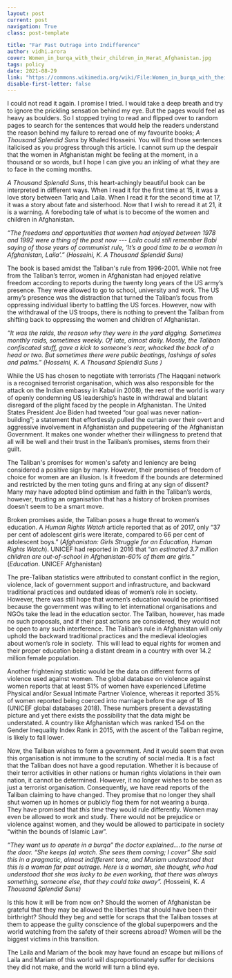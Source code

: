 ```yaml
---
layout: post
current: post
navigation: True
class: post-template

title: "Far Past Outrage into Indifference"
author: vidhi.arora
cover: Women_in_burqa_with_their_children_in_Herat_Afghanistan.jpg
tags: policy
date: 2021-08-29
link: "https://commons.wikimedia.org/wiki/File:Women_in_burqa_with_their_children_in_Herat,_Afghanistan.jpg"
disable-first-letter: false
---
```

<p>I could not read it again. I promise I tried. I would take a deep breath and try to ignore the prickling sensation behind my eye. But the pages would feel as heavy as boulders. So I stopped trying to read and flipped over to random pages to search for the sentences that would help the readers understand the reason behind my failure to reread one of my favourite books; <em >A Thousand Splendid Suns </em>by<em > </em>Khaled Hosseini<em >. </em>You will find those sentences italicised as you progress through this article. I cannot sum up the despair that the women in Afghanistan might be feeling at the moment, in a thousand or so words, but I hope I can give you an inkling of what they are to face in the coming months.&nbsp;&nbsp;</p><p><em >A Thousand Splendid Suns</em>, this heart-achingly beautiful book can be interpreted in different ways. When I read it for the first time at 15, it was a love story between Tariq and Laila. When I read it for the second time at 17, it was a story about fate and sisterhood. Now that I wish to reread it at 21, it is a warning. A foreboding tale of what is to become of the women and children in Afghanistan.&nbsp;</p><p><em >“The freedoms and opportunities that women had enjoyed between 1978 and 1992 were a thing of the past now --- Laila could still remember Babi saying of those years of communist rule, ‘It’s a good time to be a woman in Afghanistan, Laila’.” (Hosseini, K. A Thousand Splendid Suns)</em></p><p>The book is based amidst the Taliban's rule from 1996-2001. While not free from the Taliban’s terror, women in Afghanistan had enjoyed relative freedom according to reports during the twenty long years of the US army’s presence. They were allowed to go to school, university and work. The US army’s presence was the distraction that turned the Taliban’s focus from oppressing individual liberty to battling the US forces. However, now with the withdrawal of the US troops, there is nothing to prevent the Taliban from shifting back to oppressing the women and children of Afghanistan.</p><p><em >“It was the raids, the reason why they were in the yard digging. Sometimes monthly raids, sometimes weekly. Of late, almost daily. Mostly, the Taliban confiscated stuff, gave a kick to someone's rear, whacked the back of a head or two. But sometimes there were public beatings, lashings of soles and palms.” (Hosseini, K. A Thousand Splendid Suns )</em></p><p>While the US has chosen to negotiate with terrorists<em > (</em>The Haqqani network is a recognised terrorist organisation, which was also responsible for the attack on the Indian embassy in Kabul in 2008)<em >,</em> the rest of the world is wary of openly condemning US leadership’s haste in withdrawal and blatant disregard of the plight faced by the people in Afghanistan. The United States President Joe Biden had tweeted “our goal was never nation-building”; a statement that effortlessly pulled the curtain over their overt and aggressive involvement in Afghanistan and puppeteering of the Afghanistan Government. It makes one wonder whether their willingness to pretend that all will be well and their trust in the Taliban’s promises, stems from their guilt.&nbsp;</p><p>The Taliban's promises for women's safety and leniency are being considered a positive sign by many. However, their promises of freedom of choice for women are an illusion. Is it freedom if the bounds are determined and restricted by the men toting guns and firing at any sign of dissent? Many may have adopted blind optimism and faith in the Taliban’s words, however, trusting an organisation that has a history of broken promises doesn’t seem to be a smart move.&nbsp;</p><p>Broken promises aside, the Taliban poses a huge threat to women’s education. A <em >Human Rights Watch</em> article reported that as of 2017, only “37 per cent of adolescent girls were literate, compared to 66 per cent of adolescent boys.” (<em >Afghanistan: Girls Struggle for an Education, Human Rights Watch</em>). UNICEF had reported in 2016 that “<em >an estimated 3.7 million children are out-of-school in Afghanistan-60% of them are girls.</em>” (<em >Education</em>. UNICEF Afghanistan)&nbsp;</p><p>The pre-Taliban statistics were attributed to constant conflict in the region, violence, lack of government support and infrastructure, and backward traditional practices and outdated ideas of women’s role in society. However, there was still hope that women’s education would be prioritised because the government was willing to let international organisations and NGOs take the lead in the education sector. The Taliban, however, has made no such proposals, and if their past actions are considered, they would not be open to any such interference. The Taliban’s rule in Afghanistan will only uphold the backward traditional practices and the medieval ideologies about women’s role in society.&nbsp; This will lead to equal rights for women and their proper education being a distant dream in a country with over 14.2 million female population.</p><p>Another frightening statistic would be the data on different forms of violence used against women. The global database on violence against women reports that at least 51% of women have experienced Lifetime Physical and/or Sexual Intimate Partner Violence, whereas it reported 35% of women reported being coerced into marriage before the age of 18 (UNICEF global databases 2018). These numbers present a devastating picture and yet there exists the possibility that the data might be understated. A country like Afghanistan which was ranked 154 on the Gender Inequality Index Rank in 2015, with the ascent of the Taliban regime, is likely to fall lower.&nbsp;</p><p>Now, the Taliban wishes to form a government. And it would seem that even this organisation is not immune to the scrutiny of social media. It is a fact that the Taliban does not have a good reputation. Whether it is because of their terror activities in other nations or human rights violations in their own nation, it cannot be determined. However, it no longer wishes to be seen as just a terrorist organisation. Consequently, we have read reports of the Taliban claiming to have changed. They promise that no longer they shall shut women up in homes or publicly flog them for not wearing a burqa. They have promised that <em >this time </em>they would rule differently. Women may even be allowed to work and study. There would not be prejudice or violence against women, and they would be allowed to participate in society “within the bounds of Islamic Law”.</p><p><em >“They want us to operate in a burqa”</em> <em >the doctor explained….to the nurse at the door. “She keeps (a) watch. She sees them coming; I cover” She said this in a pragmatic, almost indifferent tone, and Mariam understood that this is a woman far past outrage. Here is a woman, she thought, who had understood that she was lucky to be even working, that there was always something, someone else, that they could take away”. (</em>Hosseini, K. <em >A</em> <em >Thousand Splendid Suns)</em></p><p>Is this how it will be from now on? Should the women of Afghanistan be grateful that they may be allowed the liberties that should have been their birthright? Should they beg and settle for scraps that the Taliban tosses at them to appease the guilty conscience of the global superpowers and the world watching from the safety of their screens abroad? Women will be the biggest victims in this transition.&nbsp;</p><p>The Laila and Mariam of the book may have found an escape but millions of Laila and Mariam of this world will disproportionately suffer for decisions they did not make, and the world will turn a blind eye.</p>